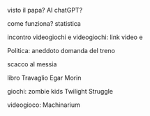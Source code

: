 
visto il papa? AI
chatGPT?

come funziona?
statistica


incontro videogiochi e videogiochi: 
link video e


Politica:
aneddoto domanda del treno

scacco al messia


libro Travaglio Egar Morin



giochi:
zombie kids
Twilight Struggle


videogioco:
Machinarium
